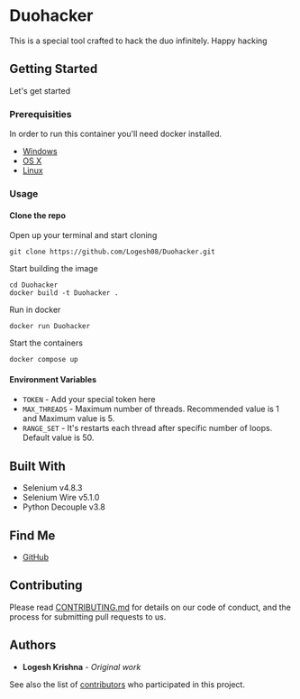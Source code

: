 # Duohacker

This is a special tool crafted to hack the duo infinitely. Happy hacking

## Getting Started

Let's get started

### Prerequisities


In order to run this container you'll need docker installed.

* [Windows](https://docs.docker.com/windows/started)
* [OS X](https://docs.docker.com/mac/started/)
* [Linux](https://docs.docker.com/linux/started/)

### Usage

#### Clone the repo

Open up your terminal and start cloning

```shell
git clone https://github.com/Logesh08/Duohacker.git
```

Start building the image

```shell
cd Duohacker
docker build -t Duohacker .
```

Run in docker

```shell
docker run Duohacker
```

Start the containers

```shell
docker compose up
```

#### Environment Variables

* `TOKEN` - Add your special token here
* `MAX_THREADS` - Maximum number of threads. Recommended value is 1 and Maximum value is 5. 
* `RANGE_SET` - It's restarts each thread after specific number of loops. Default value is 50.

## Built With

* Selenium v4.8.3
* Selenium Wire v5.1.0
* Python Decouple v3.8

## Find Me

* [GitHub](https://github.com/Logesh08)

## Contributing

Please read [CONTRIBUTING.md](CONTRIBUTING.md) for details on our code of conduct, and the process for submitting pull requests to us.

## Authors

* **Logesh Krishna** - *Original work* 

See also the list of [contributors](https://github.com/your/repository/contributors) who 
participated in this project.

<!-- ## License

This project is licensed under the MIT License - see the [LICENSE.md](LICENSE.md) file for details. -->